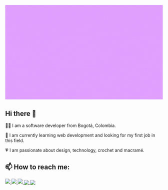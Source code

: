 ![Marcela's Banner](Banner/my_banner.gif)



## Hi there 👋

👩‍💻  I am a software developer from Bogotá, Colombia.


🌱  I am currently learning web development and looking for my first job in this field.


💗 I am passionate about design, technology, crochet and macramé.


## 📫 How to reach me:

<a href="https://www.linkedin.com/in/lady-marcela-sanchez-moreno/">
  <img src="https://img.shields.io/badge/LinkedIn-0077B5?style=for-the-badge&logo=linkedin&logoColor=white" />
</a>
<a href="https://twitter.com/MarceWp15">
  <img src="https://img.shields.io/badge/Twitter-1DA1F2?style=for-the-badge&logo=twitter&logoColor=white" />
</a>
<a href="https://www.instagram.com/marce_wp/">
  <img src="https://img.shields.io/badge/Instagram-E4405F?style=for-the-badge&logo=instagram&logoColor=white" />
</a>


<a href="httphttps://img.shields.io/badge/Instagram-E4405F?style=for-the-badge&logo=instagram&logoColor=whiteom/marcewp15/github-readme-stats">
  <img align="center" src="https://github-readme-stats.vercel.app/api?username=marcewp15&count_private=true&show_icons=true&theme=buefy" />
</a>
<a href="https://github.com/marcewp15/github-readme-stats">
  <img align="center" src="https://github-readme-stats.vercel.app/api/top-langs/?username=marcewp15&layout=compact&theme=buefy" />
</a>

<!--
**marcewp15/marcewp15** is a ✨ _special_ ✨ repository because its `README.md` (this file) appears on your GitHub profile.

Here are some ideas to get you started:

- 🔭 I’m currently working on ...
- 🌱 I’m currently learning ...
- 👯 I’m looking to collaborate on ...
- 🤔 I’m looking for help with ...
- 💬 Ask me about ...
- 📫 How to reach me: ...
- 😄 Pronouns: ...
- ⚡ Fun fact: ...
-->

